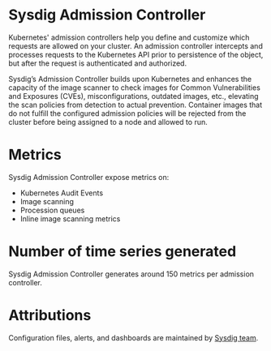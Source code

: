 # Sysdig Admission Controller
Kubernetes' admission controllers help you define and customize which requests are allowed on your cluster. An admission controller intercepts and processes requests to the Kubernetes API prior to persistence of the object, but after the request is authenticated and authorized.

Sysdig’s Admission Controller builds upon Kubernetes and enhances the capacity of the image scanner to check images for Common Vulnerabilities and Exposures (CVEs), misconfigurations, outdated images, etc., elevating the scan policies from detection to actual prevention. Container images that do not fulfill the configured admission policies will be rejected from the cluster before being assigned to a node and allowed to run.

# Metrics
Sysdig Admission Controller expose metrics on:
* Kubernetes Audit Events
* Image scanning
* Procession queues
* Inline image scanning metrics

# Number of time series generated
Sysdig Admission Controller generates around 150 metrics per admission controller.

# Attributions
Configuration files, alerts, and dashboards are maintained by [Sysdig team](https://sysdig.com/).

